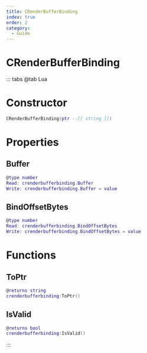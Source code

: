```yaml
---
title: CRenderBufferBinding
index: true
order: 2
category:
  - Guide
---
```


# CRenderBufferBinding

::: tabs
@tab Lua
# Constructor
```lua
CRenderBufferBinding(ptr --[[ string ]])
```
# Properties
## Buffer 
```lua
@type number
Read: crenderbufferbinding.Buffer
Write: crenderbufferbinding.Buffer = value
```
## BindOffsetBytes 
```lua
@type number
Read: crenderbufferbinding.BindOffsetBytes
Write: crenderbufferbinding.BindOffsetBytes = value
```
# Functions
## ToPtr
```lua
@returns string
crenderbufferbinding:ToPtr()
```
## IsValid
```lua
@returns bool
crenderbufferbinding:IsValid()
```

:::